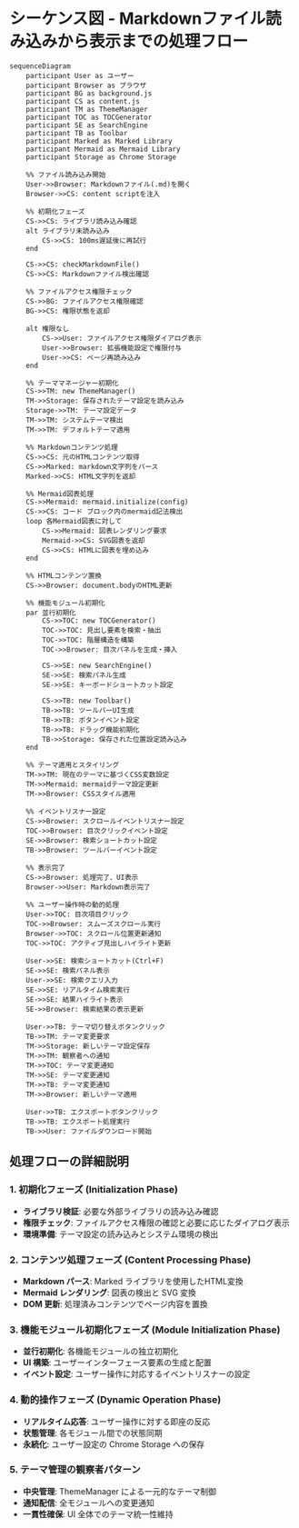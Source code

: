 # シーケンス図 - Markdownファイル読み込みから表示までの処理フロー

```mermaid
sequenceDiagram
    participant User as ユーザー
    participant Browser as ブラウザ
    participant BG as background.js
    participant CS as content.js
    participant TM as ThemeManager
    participant TOC as TOCGenerator
    participant SE as SearchEngine
    participant TB as Toolbar
    participant Marked as Marked Library
    participant Mermaid as Mermaid Library
    participant Storage as Chrome Storage
    
    %% ファイル読み込み開始
    User->>Browser: Markdownファイル(.md)を開く
    Browser->>CS: content scriptを注入
    
    %% 初期化フェーズ
    CS->>CS: ライブラリ読み込み確認
    alt ライブラリ未読み込み
        CS->>CS: 100ms遅延後に再試行
    end
    
    CS->>CS: checkMarkdownFile()
    CS->>CS: Markdownファイル検出確認
    
    %% ファイルアクセス権限チェック
    CS->>BG: ファイルアクセス権限確認
    BG->>CS: 権限状態を返却
    
    alt 権限なし
        CS->>User: ファイルアクセス権限ダイアログ表示
        User->>Browser: 拡張機能設定で権限付与
        User->>CS: ページ再読み込み
    end
    
    %% テーママネージャー初期化
    CS->>TM: new ThemeManager()
    TM->>Storage: 保存されたテーマ設定を読み込み
    Storage->>TM: テーマ設定データ
    TM->>TM: システムテーマ検出
    TM->>TM: デフォルトテーマ適用
    
    %% Markdownコンテンツ処理
    CS->>CS: 元のHTMLコンテンツ取得
    CS->>Marked: markdown文字列をパース
    Marked->>CS: HTML文字列を返却
    
    %% Mermaid図表処理
    CS->>Mermaid: mermaid.initialize(config)
    CS->>CS: コード ブロック内のmermaid記法検出
    loop 各Mermaid図表に対して
        CS->>Mermaid: 図表レンダリング要求
        Mermaid->>CS: SVG図表を返却
        CS->>CS: HTMLに図表を埋め込み
    end
    
    %% HTMLコンテンツ置換
    CS->>Browser: document.bodyのHTML更新
    
    %% 機能モジュール初期化
    par 並行初期化
        CS->>TOC: new TOCGenerator()
        TOC->>TOC: 見出し要素を検索・抽出
        TOC->>TOC: 階層構造を構築
        TOC->>Browser: 目次パネルを生成・挿入
        
        CS->>SE: new SearchEngine()
        SE->>SE: 検索パネル生成
        SE->>SE: キーボードショートカット設定
        
        CS->>TB: new Toolbar()
        TB->>TB: ツールバーUI生成
        TB->>TB: ボタンイベント設定
        TB->>TB: ドラッグ機能初期化
        TB->>Storage: 保存された位置設定読み込み
    end
    
    %% テーマ適用とスタイリング
    TM->>TM: 現在のテーマに基づくCSS変数設定
    TM->>Mermaid: mermaidテーマ設定更新
    TM->>Browser: CSSスタイル適用
    
    %% イベントリスナー設定
    CS->>Browser: スクロールイベントリスナー設定
    TOC->>Browser: 目次クリックイベント設定
    SE->>Browser: 検索ショートカット設定
    TB->>Browser: ツールバーイベント設定
    
    %% 表示完了
    CS->>Browser: 処理完了、UI表示
    Browser->>User: Markdown表示完了
    
    %% ユーザー操作時の動的処理
    User->>TOC: 目次項目クリック
    TOC->>Browser: スムーズスクロール実行
    Browser->>TOC: スクロール位置更新通知
    TOC->>TOC: アクティブ見出しハイライト更新
    
    User->>SE: 検索ショートカット(Ctrl+F)
    SE->>SE: 検索パネル表示
    User->>SE: 検索クエリ入力
    SE->>SE: リアルタイム検索実行
    SE->>SE: 結果ハイライト表示
    SE->>Browser: 検索結果の表示更新
    
    User->>TB: テーマ切り替えボタンクリック
    TB->>TM: テーマ変更要求
    TM->>Storage: 新しいテーマ設定保存
    TM->>TM: 観察者への通知
    TM->>TOC: テーマ変更通知
    TM->>SE: テーマ変更通知
    TM->>TB: テーマ変更通知
    TM->>Browser: 新しいテーマ適用
    
    User->>TB: エクスポートボタンクリック
    TB->>TB: エクスポート処理実行
    TB->>User: ファイルダウンロード開始
```

## 処理フローの詳細説明

### 1. 初期化フェーズ (Initialization Phase)
- **ライブラリ検証**: 必要な外部ライブラリの読み込み確認
- **権限チェック**: ファイルアクセス権限の確認と必要に応じたダイアログ表示
- **環境準備**: テーマ設定の読み込みとシステム環境の検出

### 2. コンテンツ処理フェーズ (Content Processing Phase)
- **Markdown パース**: Marked ライブラリを使用したHTML変換
- **Mermaid レンダリング**: 図表の検出と SVG 変換
- **DOM 更新**: 処理済みコンテンツでページ内容を置換

### 3. 機能モジュール初期化フェーズ (Module Initialization Phase)
- **並行初期化**: 各機能モジュールの独立初期化
- **UI 構築**: ユーザーインターフェース要素の生成と配置
- **イベント設定**: ユーザー操作に対応するイベントリスナーの設定

### 4. 動的操作フェーズ (Dynamic Operation Phase)
- **リアルタイム応答**: ユーザー操作に対する即座の反応
- **状態管理**: 各モジュール間での状態同期
- **永続化**: ユーザー設定の Chrome Storage への保存

### 5. テーマ管理の観察者パターン
- **中央管理**: ThemeManager による一元的なテーマ制御
- **通知配信**: 全モジュールへの変更通知
- **一貫性確保**: UI 全体でのテーマ統一性維持